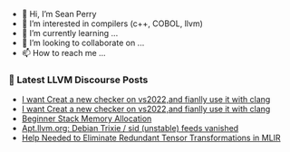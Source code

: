 - 👋 Hi, I’m Sean Perry
- 👀 I’m interested in compilers (c++, COBOL, llvm)
- 🌱 I’m currently learning ...
- 💞️ I’m looking to collaborate on ...
- 📫 How to reach me ...

<!---
s66perry/s66perry is a ✨ special ✨ repository because its `README.md` (this file) appears on your GitHub profile.
You can click the Preview link to take a look at your changes.
--->
### 📕 Latest LLVM Discourse Posts

<!-- DISCOURSE-LLVM:START -->
- [I want Creat a new checker on vs2022,and fianlly use it with clang](https://discourse.llvm.org/t/i-want-creat-a-new-checker-on-vs2022-and-fianlly-use-it-with-clang/83043#post_2)
- [I want Creat a new checker on vs2022,and fianlly use it with clang](https://discourse.llvm.org/t/i-want-creat-a-new-checker-on-vs2022-and-fianlly-use-it-with-clang/83043#post_1)
- [Beginner Stack Memory Allocation](https://discourse.llvm.org/t/beginner-stack-memory-allocation/83042#post_1)
- [Apt.llvm.org: Debian Trixie / sid &lpar;unstable&rpar; feeds vanished](https://discourse.llvm.org/t/apt-llvm-org-debian-trixie-sid-unstable-feeds-vanished/83040#post_1)
- [Help Needed to Eliminate Redundant Tensor Transformations in MLIR](https://discourse.llvm.org/t/help-needed-to-eliminate-redundant-tensor-transformations-in-mlir/82614#post_6)
<!-- DISCOURSE-LLVM:END -->

